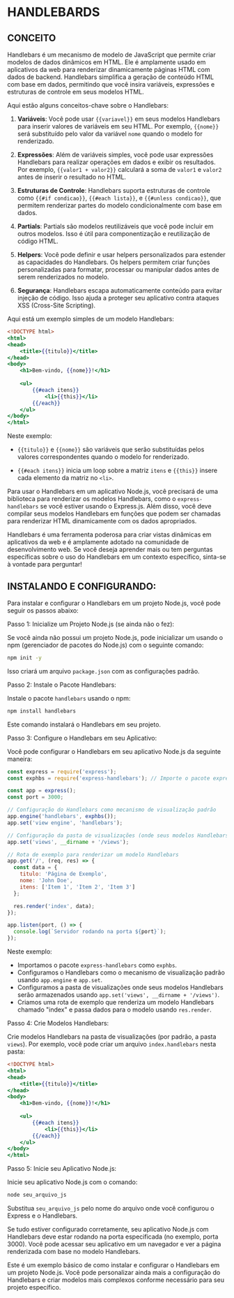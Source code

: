 # HANDLEBARDS
## CONCEITO
Handlebars é um mecanismo de modelo de JavaScript que permite criar modelos de dados dinâmicos em HTML. Ele é amplamente usado em aplicativos da web para renderizar dinamicamente páginas HTML com dados de backend. Handlebars simplifica a geração de conteúdo HTML com base em dados, permitindo que você insira variáveis, expressões e estruturas de controle em seus modelos HTML.

Aqui estão alguns conceitos-chave sobre o Handlebars:

1. **Variáveis**: Você pode usar `{{variavel}}` em seus modelos Handlebars para inserir valores de variáveis em seu HTML. Por exemplo, `{{nome}}` será substituído pelo valor da variável `nome` quando o modelo for renderizado.

2. **Expressões**: Além de variáveis simples, você pode usar expressões Handlebars para realizar operações em dados e exibir os resultados. Por exemplo, `{{valor1 + valor2}}` calculará a soma de `valor1` e `valor2` antes de inserir o resultado no HTML.

3. **Estruturas de Controle**: Handlebars suporta estruturas de controle como `{{#if condicao}}`, `{{#each lista}}`, e `{{#unless condicao}}`, que permitem renderizar partes do modelo condicionalmente com base em dados.

4. **Partials**: Partials são modelos reutilizáveis que você pode incluir em outros modelos. Isso é útil para componentização e reutilização de código HTML.

5. **Helpers**: Você pode definir e usar helpers personalizados para estender as capacidades do Handlebars. Os helpers permitem criar funções personalizadas para formatar, processar ou manipular dados antes de serem renderizados no modelo.

6. **Segurança**: Handlebars escapa automaticamente conteúdo para evitar injeção de código. Isso ajuda a proteger seu aplicativo contra ataques XSS (Cross-Site Scripting).

Aqui está um exemplo simples de um modelo Handlebars:

```handlebars
<!DOCTYPE html>
<html>
<head>
    <title>{{titulo}}</title>
</head>
<body>
    <h1>Bem-vindo, {{nome}}!</h1>
    
    <ul>
        {{#each itens}}
            <li>{{this}}</li>
        {{/each}}
    </ul>
</body>
</html>
```

Neste exemplo:

- `{{titulo}}` e `{{nome}}` são variáveis que serão substituídas pelos valores correspondentes quando o modelo for renderizado.

- `{{#each itens}}` inicia um loop sobre a matriz `itens` e `{{this}}` insere cada elemento da matriz no `<li>`.

Para usar o Handlebars em um aplicativo Node.js, você precisará de uma biblioteca para renderizar os modelos Handlebars, como o `express-handlebars` se você estiver usando o Express.js. Além disso, você deve compilar seus modelos Handlebars em funções que podem ser chamadas para renderizar HTML dinamicamente com os dados apropriados.

Handlebars é uma ferramenta poderosa para criar vistas dinâmicas em aplicativos da web e é amplamente adotado na comunidade de desenvolvimento web. Se você deseja aprender mais ou tem perguntas específicas sobre o uso do Handlebars em um contexto específico, sinta-se à vontade para perguntar!

## INSTALANDO E CONFIGURANDO:
Para instalar e configurar o Handlebars em um projeto Node.js, você pode seguir os passos abaixo:

Passo 1: Inicialize um Projeto Node.js (se ainda não o fez):

Se você ainda não possui um projeto Node.js, pode inicializar um usando o npm (gerenciador de pacotes do Node.js) com o seguinte comando:

```bash
npm init -y
```

Isso criará um arquivo `package.json` com as configurações padrão.

Passo 2: Instale o Pacote Handlebars:

Instale o pacote `handlebars` usando o npm:

```bash
npm install handlebars
```

Este comando instalará o Handlebars em seu projeto.

Passo 3: Configure o Handlebars em seu Aplicativo:

Você pode configurar o Handlebars em seu aplicativo Node.js da seguinte maneira:

```javascript
const express = require('express');
const exphbs = require('express-handlebars'); // Importe o pacote express-handlebars

const app = express();
const port = 3000;

// Configuração do Handlebars como mecanismo de visualização padrão
app.engine('handlebars', exphbs());
app.set('view engine', 'handlebars');

// Configuração da pasta de visualizações (onde seus modelos Handlebars serão armazenados)
app.set('views', __dirname + '/views');

// Rota de exemplo para renderizar um modelo Handlebars
app.get('/', (req, res) => {
  const data = {
    titulo: 'Página de Exemplo',
    nome: 'John Doe',
    itens: ['Item 1', 'Item 2', 'Item 3']
  };

  res.render('index', data);
});

app.listen(port, () => {
  console.log(`Servidor rodando na porta ${port}`);
});
```

Neste exemplo:

- Importamos o pacote `express-handlebars` como `exphbs`.
- Configuramos o Handlebars como o mecanismo de visualização padrão usando `app.engine` e `app.set`.
- Configuramos a pasta de visualizações onde seus modelos Handlebars serão armazenados usando `app.set('views', __dirname + '/views')`.
- Criamos uma rota de exemplo que renderiza um modelo Handlebars chamado "index" e passa dados para o modelo usando `res.render`.

Passo 4: Crie Modelos Handlebars:

Crie modelos Handlebars na pasta de visualizações (por padrão, a pasta `views`). Por exemplo, você pode criar um arquivo `index.handlebars` nesta pasta:

```handlebars
<!DOCTYPE html>
<html>
<head>
    <title>{{titulo}}</title>
</head>
<body>
    <h1>Bem-vindo, {{nome}}!</h1>
    
    <ul>
        {{#each itens}}
            <li>{{this}}</li>
        {{/each}}
    </ul>
</body>
</html>
```

Passo 5: Inicie seu Aplicativo Node.js:

Inicie seu aplicativo Node.js com o comando:

```bash
node seu_arquivo_js
```

Substitua `seu_arquivo_js` pelo nome do arquivo onde você configurou o Express e o Handlebars.

Se tudo estiver configurado corretamente, seu aplicativo Node.js com Handlebars deve estar rodando na porta especificada (no exemplo, porta 3000). Você pode acessar seu aplicativo em um navegador e ver a página renderizada com base no modelo Handlebars.

Este é um exemplo básico de como instalar e configurar o Handlebars em um projeto Node.js. Você pode personalizar ainda mais a configuração do Handlebars e criar modelos mais complexos conforme necessário para seu projeto específico.
